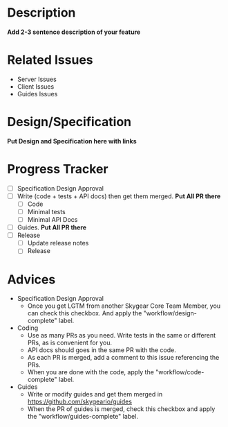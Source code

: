 # Description

**Add 2-3 sentence description of your feature**

# Related Issues

- Server Issues
- Client Issues
- Guides Issues

# Design/Specification

**Put Design and Specification here with links**

# Progress Tracker

- [ ] Specification Design Approval
- [ ] Write (code + tests + API docs) then get them merged. **Put All PR there**
  - [ ] Code
  - [ ] Minimal tests
  - [ ] Minimal API Docs
- [ ] Guides. **Put All PR there**
- [ ] Release
  - [ ] Update release notes
  - [ ] Release

# Advices

- Specification Design Approval
  - Once you get LGTM from another Skygear Core Team Member, you can check this checkbox. And apply the "workflow/design-complete" label.
- Coding
  - Use as many PRs as you need.  Write tests in the same or different PRs, as is convenient for you.
  - API docs should goes in the same PR with the code.
  - As each PR is merged, add a comment to this issue referencing the PRs.
  - When you are done with the code, apply the "workflow/code-complete" label.
- Guides
  - Write or modify guides and get them merged in https://github.com/skygeario/guides
  - When the PR of guides is merged, check this checkbox and apply the "workflow/guides-complete" label.
